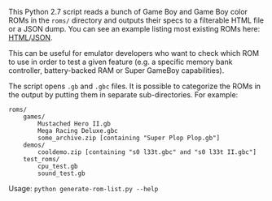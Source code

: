 This Python 2.7 script reads a bunch of Game Boy and Game Boy color ROMs in the `roms/` directory and outputs their specs to a filterable HTML file or a JSON dump. You can see an example listing most existing ROMs here: [HTML](http://merwanachibet.net/gameboy-roms.html)/[JSON](http://merwanachibet.net/gameboy-roms.json).

This can be useful for emulator developers who want to check which ROM to use in order to test a given feature (e.g. a specific memory bank controller, battery-backed RAM or Super GameBoy capabilities).

The script opens `.gb` and `.gbc` files. It is possible to categorize the ROMs in the output by putting them in separate sub-directories. For example:

    roms/
        games/
            Mustached Hero II.gb
            Mega Racing Deluxe.gbc
            some_archive.zip [containing "Super Plop Plop.gb"]
        demos/
            cooldemo.zip [containing "s0 l33t.gbc" and "s0 l33t II.gbc"]
        test_roms/
            cpu_test.gb
            sound_test.gb

Usage: `python generate-rom-list.py --help`
